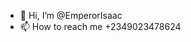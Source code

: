 - 👋 Hi, I’m @EmperorIsaac
- 📫 How to reach me +2349023478624

<!---
EmperorIsaac/EmperorIsaac is a ✨ special ✨ repository because its `README.md` (this file) appears on your GitHub profile.
You can click the Preview link to take a look at your changes.
--->
